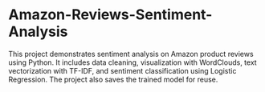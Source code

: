 # Amazon-Reviews-Sentiment-Analysis
This project demonstrates sentiment analysis on Amazon product reviews using Python. It includes data cleaning, visualization with WordClouds, text vectorization with TF-IDF, and sentiment classification using Logistic Regression. The project also saves the trained model for reuse.

